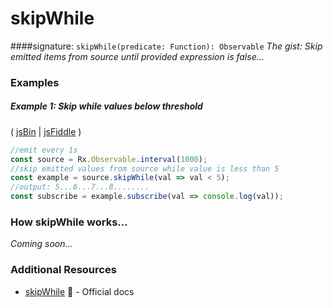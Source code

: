 # skipWhile
####signature: `skipWhile(predicate: Function): Observable`
*The gist: Skip emitted items from source until provided expression is false...*


### Examples

##### Example 1: Skip while values below threshold

( [jsBin](http://jsbin.com/bemikuleya/edit?js,console) | [jsFiddle](https://jsfiddle.net/btroncone/3ymfxb09/) )

```js
//emit every 1s
const source = Rx.Observable.interval(1000);
//skip emitted values from source while value is less than 5
const example = source.skipWhile(val => val < 5);
//output: 5...6...7...8........
const subscribe = example.subscribe(val => console.log(val));
```

### How skipWhile works...
*Coming soon...*


### Additional Resources
* [skipWhile](http://reactivex.io/rxjs/class/es6/Observable.js~Observable.html#instance-method-skipWhile) :newspaper: - Official docs